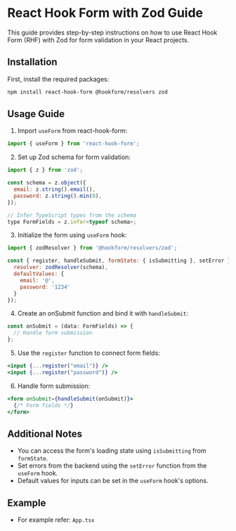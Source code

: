 # React Hook Form with Zod Guide

This guide provides step-by-step instructions on how to use React Hook Form (RHF) with Zod for form validation in your React projects.

## Installation

First, install the required packages:

```bash
npm install react-hook-form @hookform/resolvers zod
```

## Usage Guide

1. Import `useForm` from react-hook-form:

```javascript
import { useForm } from 'react-hook-form';
```

2. Set up Zod schema for form validation:

```javascript
import { z } from 'zod';

const schema = z.object({
  email: z.string().email(),
  password: z.string().min(8),
});

// Infer TypeScript types from the schema
type FormFields = z.infer<typeof schema>;
```

3. Initialize the form using `useForm` hook:

```javascript
import { zodResolver } from '@hookform/resolvers/zod';

const { register, handleSubmit, formState: { isSubmitting }, setError } = useForm<FormFields>({
  resolver: zodResolver(schema),
  defaultValues: {
    email: '@',
    password: '1234'
  }
});
```

4. Create an onSubmit function and bind it with `handleSubmit`:

```javascript
const onSubmit = (data: FormFields) => {
  // Handle form submission
};
```

5. Use the `register` function to connect form fields:

```jsx
<input {...register("email")} />
<input {...register("password")} />
```

6. Handle form submission:

```jsx
<form onSubmit={handleSubmit(onSubmit)}>
  {/* Form fields */}
</form>
```

## Additional Notes

- You can access the form's loading state using `isSubmitting` from `formState`.
- Set errors from the backend using the `setError` function from the `useForm` hook.
- Default values for inputs can be set in the `useForm` hook's options.

## Example
- For example refer: `App.tsx`